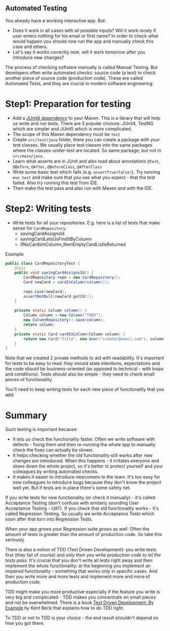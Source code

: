 Automated Testing
---

You already have a working interactive app. But:

* Does it work in all cases with all possible inputs? Will it work nicely if user enters nothing for his email or 
first name? In order to check what would happen you should now run the app and manually check this case and others.
* Let's say it works correctly _now_, will it work tomorrow after you introduce new changes?

The process of checking software manually is called Manual Testing. But developers often write automated checks: 
source code (a test) to check another piece of source code (production code). These are called Automated Tests,
and they are crucial in modern software engineering.

# Step1: Preparation for testing

* Add a [JUnit4 dependency](https://mvnrepository.com/artifact/junit/junit) to your Maven. This is a library that
  will help us write and run tests. There are 3 popular choices: JUnit4, TestNG which are 
  simpler and JUnit5 which is more complicated.
* The scope of this Maven dependency must be `test`
* Create `src/test/java` folder, there you can create a package with your test classes. We usually place
test classes into the same packages where the classes-under-test are located. So same package, but not in 
`src/main/java`.
* Learn what asserts are in JUnit and also read about annotations `@Test`, `@Before`, `@After`, 
`@BeforeClass`, `@AfterClass`
* Write some basic test which fails (e.g. `assertTrue(false)`). Try running `mvn test` and make sure that 
you see what you expect - that the test failed. Also try running this test from IDE. 
* Then make the test pass and also run with Maven and with the IDE.

# Step2: Writing tests

* Write tests for all your repositories. E.g. here is a list of tests that make sense for `CardRepository`:
   * savingCardAssignsId
   * savingCardLetsUsFindItByColumn
   * ifNoCardsInColumn_thenEmptyCardListIsReturned
   
Example:

```java
public class CardRepositoryTest {
    @Test
    public void savingCardAssignsId() {
        CardRepository repo = new CardRepository();
        Card newCard = cardInColumn(column());
        
        repo.save(newCard);
        assertNotNull(newCard.getId());
    }
    
    private static Column column() {
        Column column = new Column("TODO");
        new ColumnRepository().save(column);
        return column;
    }
    private static Card cardInColumn(Column column) {
        return new Card("title", new User("creator@email.com"), column);
    }
}
```

Note that we created 2 private methods to aid with readability. It's important for tests to be easy to read: 
they should state intentions, expectations and the code should be business-oriented (as opposed to technical - 
with loops and conditions). Tests should also be simple - they need to check small pieces of functionality. 

You'll need to keep writing tests for each new piece of functionality that you add.

# Summary

Such testing is important because:

* It lets us check the functionality faster. Often we write software with defects - fixing them and then 
re-running the whole app to manually check the fixes can actually be slower.
* It helps checking whether the old functionality still works after new changes are introduced. When this happens - 
  it irritates everyone and slows down the whole project, so it's better to protect yourself and your colleagues
  by writing automated checks.
* It makes it easier to introduce newcomers to the team. It's too easy for new colleagues to introduce bugs because they
don't know the project well yet. But if tests are in place there's some safety net. 

If you write tests for new functionality (or check it manually) - it's called Acceptance Testing (don't confuse 
with similarly sounding User Acceptance Testing - UAT). If you check that old functionality works - it's called 
Regression Testing. So usually we write Acceptance Tests which soon after that turn into Regression Tests.

When your app grows your Regression suite grows as well. Often the amount of tests is greater than the amount of
production code. So take this seriously. 

There is also a notion of TDD (Test Driven Development): you write tests first (they fail of course)
and _only then_ you write production code _to let the tests pass_. It's crucial that you don't write all tests
right away and then implement the whole functionality: at the beginning you implement an impaired functionality -
something that works only in specific cases. And then you write more and more tests and implement more and more of
production code. 

TDD might make you more productive especially if the feature you write is very big and complicated - 
TDD makes you concentrate on small pieces and not be overwhelmed. There is a book 
[Test Driven Development: By Example](https://www.amazon.com/Test-Driven-Development-Kent-Beck/dp/0321146530) 
by Kent Beck that explains how to do TDD right.

To TDD or not to TDD is your choice - the end result shouldn't depend on how you got there. 